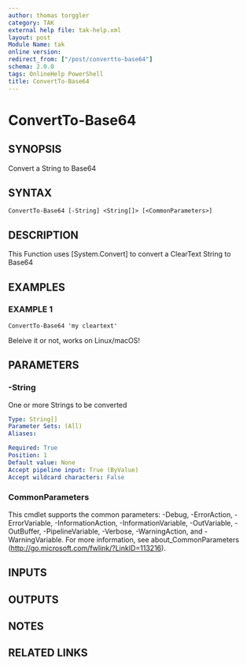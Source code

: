 ```yaml
---
author: thomas torggler
category: TAK
external help file: tak-help.xml
layout: post
Module Name: tak
online version:
redirect_from: ["/post/convertto-base64"]
schema: 2.0.0
tags: OnlineHelp PowerShell
title: ConvertTo-Base64
---
```


# ConvertTo-Base64

## SYNOPSIS
Convert a String to Base64

## SYNTAX

```
ConvertTo-Base64 [-String] <String[]> [<CommonParameters>]
```

## DESCRIPTION
This Function uses \[System.Convert\] to convert a ClearText String to Base64

## EXAMPLES

### EXAMPLE 1
```
ConvertTo-Base64 'my cleartext'
```

Beleive it or not, works on Linux/macOS!

## PARAMETERS

### -String
One or more Strings to be converted

```yaml
Type: String[]
Parameter Sets: (All)
Aliases:

Required: True
Position: 1
Default value: None
Accept pipeline input: True (ByValue)
Accept wildcard characters: False
```

### CommonParameters
This cmdlet supports the common parameters: -Debug, -ErrorAction, -ErrorVariable, -InformationAction, -InformationVariable, -OutVariable, -OutBuffer, -PipelineVariable, -Verbose, -WarningAction, and -WarningVariable.
For more information, see about_CommonParameters (http://go.microsoft.com/fwlink/?LinkID=113216).

## INPUTS

## OUTPUTS

## NOTES

## RELATED LINKS
